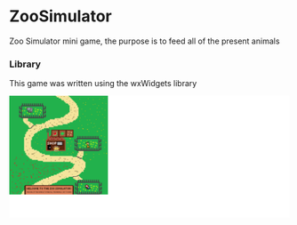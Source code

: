# ZooSimulator
Zoo Simulator mini game, the purpose is to feed all of the present animals
### Library
This game was written using the wxWidgets library

![preview](https://github.com/mateuszsiwy/ZooSimulator/blob/main/preview.png)
